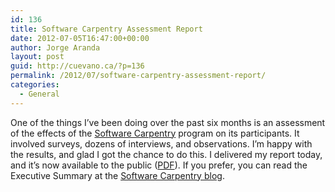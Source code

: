 ```yaml
---
id: 136
title: Software Carpentry Assessment Report
date: 2012-07-05T16:47:00+00:00
author: Jorge Aranda
layout: post
guid: http://cuevano.ca/?p=136
permalink: /2012/07/software-carpentry-assessment-report/
categories:
  - General
---
```

One of the things I&#8217;ve been doing over the past six months is an assessment of the effects of the [Software Carpentry](http://software-carpentry.org/) program on its participants. It involved surveys, dozens of interviews, and observations. I&#8217;m happy with the results, and glad I got the chance to do this. I delivered my report today, and it&#8217;s now available to the public ([PDF](http://software-carpentry.org/blog/wp-content/uploads/2012/07/aranda-assessment-2012-07.pdf)). If you prefer, you can read the Executive Summary at the [Software Carpentry blog](http://software-carpentry.org/2012/07/independent-assessment-of-the-past-six-months/).